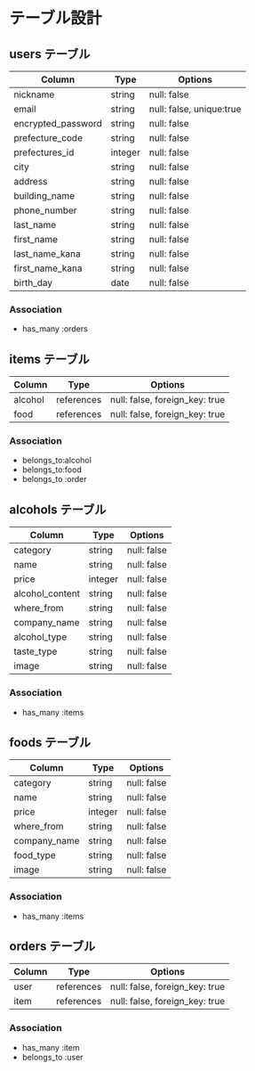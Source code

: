 # テーブル設計

## users テーブル

| Column                | Type   | Options                  |
| --------------------- | ------ | ------------------------ |
| nickname              | string | null: false              |
| email                 | string | null: false, unique:true |
| encrypted_password    | string | null: false              |
| prefecture_code       | string | null: false              |
| prefectures_id        | integer| null: false              |
| city                  | string | null: false              |
| address               | string | null: false              |
| building_name         | string | null: false              |
| phone_number          | string | null: false              |
| last_name             | string | null: false              |
| first_name            | string | null: false              |
| last_name_kana        | string | null: false              |
| first_name_kana       | string | null: false              |
| birth_day             | date   | null: false              |

### Association

- has_many :orders

## items テーブル

| Column     | Type       | Options                        |
| ---------  | ---------- | ------------------------------ |
| alcohol    | references | null: false, foreign_key: true |
| food       | references | null: false, foreign_key: true |


### Association

- belongs_to:alcohol
- belongs_to:food
- belongs_to :order


## alcohols テーブル

| Column           | Type       | Options                        |
| ---------------- | ---------- | ------------------------------ |
| category         | string     | null: false                    |
| name             | string     | null: false                    |
| price            | integer    | null: false                    |
| alcohol_content  | string     | null: false                    |
| where_from       | string     | null: false                    |
| company_name     | string     | null: false                    |
| alcohol_type     | string     | null: false                    |
| taste_type       | string     | null: false                    |
| image            | string     | null: false                    |

### Association

- has_many  :items

## foods テーブル

| Column           | Type       | Options                        |
| ---------------- | ---------- | ------------------------------ |
| category         | string     | null: false                    |
| name             | string     | null: false                    |
| price            | integer    | null: false                    |
| where_from       | string     | null: false                    |
| company_name     | string     | null: false                    |
| food_type        | string     | null: false                    |
| image            | string     | null: false                    |

### Association

- has_many  :items



## orders テーブル

| Column     | Type       | Options                        |
| ---------  | ---------- | ------------------------------ |
| user       | references | null: false, foreign_key: true |
| item       | references | null: false, foreign_key: true |

### Association

- has_many :item
- belongs_to :user




